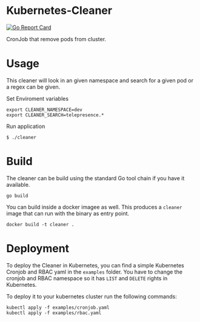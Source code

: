 # Kubernetes-Cleaner

[![Go Report Card](https://goreportcard.com/badge/github.com/Cytram/kubernetes-cleaner)](https://goreportcard.com/report/github.com/Cytram/kubernetes-cleaner)

CronJob that remove pods from cluster.


# Usage

This cleaner will look in an given namespace and search for a given pod or a regex can be given.

Set Enviroment variables
```
export CLEANER_NAMESPACE=dev
export CLEANER_SEARCH=telepresence.*
```

Run application

```
$ ./cleaner
```

# Build

The cleaner can be build using the standard Go tool chain if you have it available.

```
go build
```

You can build inside a docker imagee as well.
This produces a `cleaner` image that can run with the binary as entry point.

```
docker build -t cleaner .
```

# Deployment

To deploy the Cleaner in Kubernetes, you can find a simple Kubernetes Cronjob and RBAC yaml in the `examples` folder. You have to change the cronjob and RBAC namespace so it has `LIST` and `DELETE` rights in Kubernetes.


To deploy it to your kubernetes cluster run the following commands:

```
kubectl apply -f examples/cronjob.yaml
kubectl apply -f examples/rbac.yaml
```
